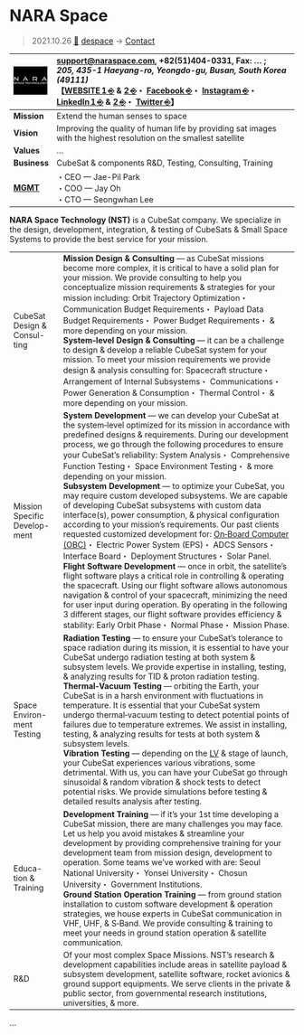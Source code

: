 # NARA Space
> 2021.10.26 [🚀](../../index/index.md) [despace](../index.md) → [Contact](../contact.md)

|[![](../f/contact/n/nara_st_logo1_thumb.webp)](../f/contact/n/nara_st_logo1.webp)|<support@naraspace.com>, +82(51)404-0331, Fax: … ;<br> *205, 435-1 Haeyang-ro, Yeongdo-gu, Busan, South Korea (49111)*<br> 【[WEBSITE 1 ⎆](https://naraspacetechnology.com) & [2 ⎆](https://www.naraspace.com/)・ [Facebook ⎆](https://www.facebook.com/naraspace)・ [Instagram ⎆](https://www.instagram.com/naraspace.official/)・ [LinkedIn 1 ⎆](https://www.linkedin.com/company/nara-space-technology/) & [2 ⎆](https://www.linkedin.com/company/naraspace/)・ [Twitter ⎆](https://twitter.com/naraspacetech)】|
|:--|:--|
|**Mission**|Extend the human senses to space|
|**Vision**|Improving the quality of human life by providing sat images with the highest resolution on the smallest satellite|
|**Values**|…|
|**Business**|CubeSat & components R&D, Testing, Consulting, Training|
|**[MGMT](../mgmt.md)**|・CEO — Jae-Pil Park<br> ・COO — Jay Oh<br> ・CTO — Seongwhan Lee|

**NARA Space Technology (NST)** is a CubeSat company. We specialize in the design, development, integration, & testing of CubeSats & Small Space Systems to provide the best service for your mission.

| | |
|:--|:--|
|CubeSat Design & Consul-<br>ting|**Mission Design & Consulting** — as CubeSat missions become more complex, it is critical to have a solid plan for your mission. We provide consulting to help you conceptualize mission requirements & strategies for your mission including: Orbit Trajectory Optimization・ Communication Budget Requirements・ Payload Data Budget Requirements・ Power Budget Requirements・ & more depending on your mission.<br> **System‑level Design & Consulting** — it can be a challenge to design & develop a reliable CubeSat system for your mission. To meet your mission requirements we provide design & analysis consulting for: Spacecraft structure・ Arrangement of Internal Subsystems・ Communications・ Power Generation & Consumption・ Thermal Control・ & more depending on your mission.|
|Mission Specific Develop-<br>ment|**System Development** — we can develop your CubeSat at the system‑level optimized for its mission in accordance with predefined designs & requirements. During our development process, we go through the following procedures to ensure your CubeSat’s reliability: System Analysis・ Comprehensive Function Testing・ Space Environment Testing・ & more depending on your mission.<br> **Subsystem Development** — to optimize your CubeSat, you may require custom developed subsystems. We are capable of developing CubeSat subsystems with custom data interface(s), power consumption, & physical configuration according to your mission’s requirements. Our past clients requested customized development for: [On‑Board Computer (OBC)](../obc.md)・ Electric Power System (EPS)・ ADCS Sensors・ Interface Board・ Deployment Structures・ Solar Panel.<br> **Flight Software Development** — once in orbit, the satellite’s flight software plays a critical role in controlling & operating the spacecraft. Using our flight software allows autonomous navigation & control of your spacecraft, minimizing the need for user input during operation. By operating in the following 3 different stages, our flight software provides efficiency & stability: Early Orbit Phase・ Normal Phase・ Mission Phase.|
|Space Environ-<br>ment Testing|**Radiation Testing** — to ensure your CubeSat’s tolerance to space radiation during its mission, it is essential to have your CubeSat undergo radiation testing at both system & subsystem levels. We provide expertise in installing, testing, & analyzing results for TID & proton radiation testing.<br> **Thermal‑Vacuum Testing** — orbiting the Earth, your CubeSat is in a harsh environment with fluctuations in temperature. It is essential that your CubeSat system undergo thermal‑vacuum testing to detect potential points of failures due to temperature extremes. We assist in installing, testing, & analyzing results for tests at both system & subsystem levels.<br> **Vibration Testing** — depending on the [LV](../lv.md) & stage of launch, your CubeSat experiences various vibrations, some detrimental. With us, you can have your CubeSat go through sinusoidal & random vibration & shock tests to detect potential risks. We provide simulations before testing & detailed results analysis after testing.|
|Educa-<br>tion & Training|**Development Training** — if it’s your 1st time developing a CubeSat mission, there are many challenges you may face. Let us help you avoid mistakes & streamline your development by providing comprehensive training for your development team from mission design, development to operation. Some teams we’ve worked with are: Seoul National University・ Yonsei University・ Chosun University・ Government Institutions.<br> **Ground Station Operation Training** — from ground station installation to custom software development & operation strategies, we house experts in CubeSat communication in VHF, UHF, & S‑Band. We provide consulting & training to meet your needs in ground station operation & satellite communication.|
|R&D|Of your most complex Space Missions. NST’s research & development capabilities include areas in satellite payload & subsystem development, satellite software, rocket avionics & ground support equipments. We serve clients in the private & public sector, from governmental research institutions, universities, & more.|

<p style="page-break-after:always"> </p>

…
